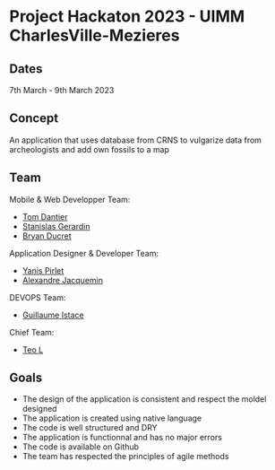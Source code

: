 # Project Hackaton 2023 - UIMM CharlesVille-Mezieres

## Dates

7th March - 9th March 2023

## Concept

An application that uses database from CRNS to vulgarize data from archeologists and add own fossils to a map

## Team

Mobile & Web Developper Team:

- [Tom Dantier](https://github.com/Tomfrom08 "Tom Dantier")
- [Stanislas Gerardin](https://github.com/Irvine99 "Stanislas Gerardin")
- [Bryan Ducret](https://github.com/Sirlauvel "Bryan Ducret")

Application Designer & Developer Team:

- [Yanis Pirlet](https://github.com/Erasedon "Yanis Pirlet")
- [Alexandre Jacquemin](https://github.com/Alexandre123a "Alexandre Jacquemin")

DEVOPS Team:

- [Guillaume Istace](https://github.com/guillaume-istace "Guillaume Istace")

Chief Team:

- [Teo L](https://github.com/Alphonce-D "Teo L")

## Goals

- The design of the application is consistent and respect the moldel designed
- The application is created using native language
- The code is well structured and DRY
- The application is functionnal and has no major errors
- The code is available on Github
- The team has respected the principles of agile methods
